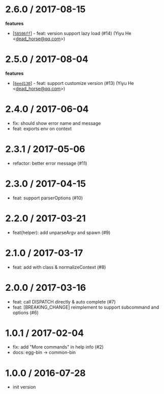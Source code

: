 
2.6.0 / 2017-08-15
==================

**features**
  * [[`58506ff`](http://github.com/node-modules/common-bin/commit/58506ffb45299b0027de9c3a37fa4d8cd5f809ae)] - feat: version support lazy load (#14) (Yiyu He <<dead_horse@qq.com>>)

2.5.0 / 2017-08-04
==================

**features**
  * [[`6eed130`](http://github.com/node-modules/common-bin/commit/6eed1303caf5aeef4306f503adcae458e9093b92)] - feat: support customize version (#13) (Yiyu He <<dead_horse@qq.com>>)

2.4.0 / 2017-06-04
==================

  * fix: should show error name and message
  * feat: exports env on context

2.3.1 / 2017-05-06
==================

  * refactor: better error message (#11)

2.3.0 / 2017-04-15
==================

  * feat: support parserOptions (#10)

2.2.0 / 2017-03-21
==================

  * feat(helper): add unparseArgv and spawn (#9)

2.1.0 / 2017-03-17
==================

  * feat: add with class & normalizeContext (#8)

2.0.0 / 2017-03-16
==================

  * feat: call DISPATCH directly & auto complete (#7)
  * feat: [BREAKING_CHANGE] reimplement to support subcommand and options (#6)

1.0.1 / 2017-02-04
==================

  * fix: add "More commands" in help info (#2)
  * docs: egg-bin -> common-bin

1.0.0 / 2016-07-28
==================

  * init version
